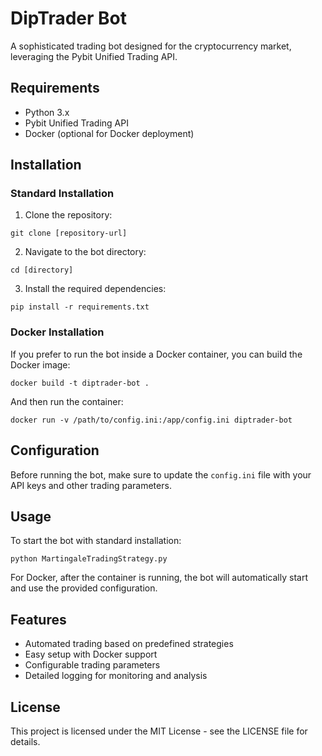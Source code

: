 # DipTrader Bot

A sophisticated trading bot designed for the cryptocurrency market, leveraging the Pybit Unified Trading API.

## Requirements
- Python 3.x
- Pybit Unified Trading API
- Docker (optional for Docker deployment)

## Installation

### Standard Installation
1. Clone the repository:
```
git clone [repository-url]
```

2. Navigate to the bot directory:
```
cd [directory]
```

3. Install the required dependencies:
```
pip install -r requirements.txt
```

### Docker Installation
If you prefer to run the bot inside a Docker container, you can build the Docker image:
```
docker build -t diptrader-bot .
```

And then run the container:
```
docker run -v /path/to/config.ini:/app/config.ini diptrader-bot
```

## Configuration
Before running the bot, make sure to update the `config.ini` file with your API keys and other trading parameters.

## Usage
To start the bot with standard installation:
```
python MartingaleTradingStrategy.py
```

For Docker, after the container is running, the bot will automatically start and use the provided configuration.

## Features
- Automated trading based on predefined strategies
- Easy setup with Docker support
- Configurable trading parameters
- Detailed logging for monitoring and analysis

## License
This project is licensed under the MIT License - see the LICENSE file for details.